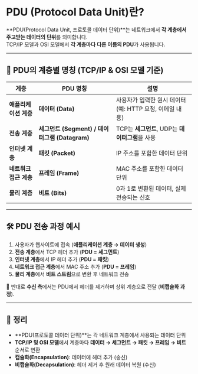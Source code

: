 # PDU (Protocol Data Unit)란?

**PDU(Protocol Data Unit, 프로토콜 데이터 단위)**는 네트워크에서 **각 계층에서 주고받는 데이터의 단위**를 의미합니다.  
TCP/IP 모델과 OSI 모델에서 **각 계층마다 다른 이름의 PDU**가 사용됩니다.

---

## 📌 PDU의 계층별 명칭 (TCP/IP & OSI 모델 기준)

| 계층 | PDU 명칭 | 설명 |
|------|----------|------------------------------------------------------------|
| **애플리케이션 계층** | **데이터 (Data)** | 사용자가 입력한 원시 데이터 (예: HTTP 요청, 이메일 내용) |
| **전송 계층** | **세그먼트 (Segment) / 데이터그램 (Datagram)** | TCP는 **세그먼트**, UDP는 **데이터그램**을 사용 |
| **인터넷 계층** | **패킷 (Packet)** | IP 주소를 포함한 데이터 단위 |
| **네트워크 접근 계층** | **프레임 (Frame)** | MAC 주소를 포함한 데이터 단위 |
| **물리 계층** | **비트 (Bits)** | 0과 1로 변환된 데이터, 실제 전송되는 신호 |

---

## 🛠 PDU 전송 과정 예시
1. 사용자가 웹사이트에 접속 (**애플리케이션 계층 → 데이터 생성**)
2. **전송 계층**에서 TCP 헤더 추가 (**PDU = 세그먼트**)  
3. **인터넷 계층**에서 IP 헤더 추가 (**PDU = 패킷**)  
4. **네트워크 접근 계층**에서 MAC 주소 추가 (**PDU = 프레임**)  
5. **물리 계층**에서 **비트 스트림**으로 변환 후 네트워크 전송  

📌 반대로 **수신 측**에서는 PDU에서 헤더를 제거하며 상위 계층으로 전달 (**비캡슐화 과정**).

---

## 🔑 정리
- **PDU(프로토콜 데이터 단위)**는 각 네트워크 계층에서 사용되는 데이터 단위  
- **TCP/IP 및 OSI 모델**에서 계층마다 **데이터 → 세그먼트 → 패킷 → 프레임 → 비트** 순서로 변환  
- **캡슐화(Encapsulation)**: 데이터에 헤더 추가 (송신)  
- **비캡슐화(Decapsulation)**: 헤더 제거 후 원래 데이터 복원 (수신)  